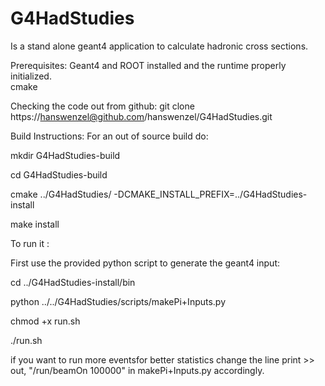 # G4HadStudies
Is a stand alone geant4 application to calculate hadronic cross sections. 

Prerequisites: Geant4 and ROOT installed and the runtime properly initialized.  
cmake 



Checking the code out from github:
git clone https://hanswenzel@github.com/hanswenzel/G4HadStudies.git

Build Instructions:
For an out of source build do:

mkdir G4HadStudies-build

cd G4HadStudies-build

cmake ../G4HadStudies/ -DCMAKE_INSTALL_PREFIX=../G4HadStudies-install

make install

To run it :

First use the provided python script to generate the geant4 input:

cd ../G4HadStudies-install/bin

python ../../G4HadStudies/scripts/makePi+Inputs.py

chmod +x run.sh

./run.sh

if you want to run more eventsfor better statistics  change the line 
print >> out, "/run/beamOn 100000" 
in makePi+Inputs.py accordingly.








